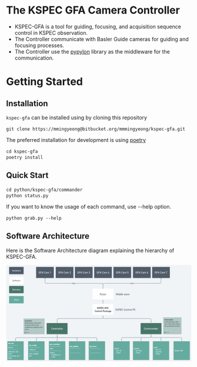 
# The KSPEC GFA Camera Controller
- KSPEC-GFA is a tool for guiding, focusing, and acquisition sequence control in KSPEC observation.
- The Controller communicate with Basler Guide cameras for guiding and focusing processes.
- The Controller use the [pypylon](https://github.com/basler/pypylon) library as the middleware for the communication.

# Getting Started

## Installation

`kspec-gfa` can be installed using by cloning this repository

```console
git clone https://mmingyeong@bitbucket.org/mmmingyeong/kspec-gfa.git
```

The preferred installation for development is using [poetry](https://python-poetry.org/)

```console
cd kspec-gfa
poetry install
```

## Quick Start

```console
cd python/kspec-gfa/commander
python status.py
```

If you want to know the usage of each command, use --help option.

```console
python grab.py --help
```

## Software Architecture

Here is the Software Architecture diagram explaining the hierarchy of KSPEC-GFA.

![img](./docs/sphinx/source/_static/kspec-gfa_software_architecture.png)